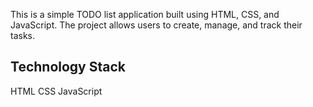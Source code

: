 This is a simple TODO list application built using HTML, CSS, and JavaScript. The project allows users to create, manage, and track their tasks.

## Technology Stack
HTML
CSS
JavaScript
